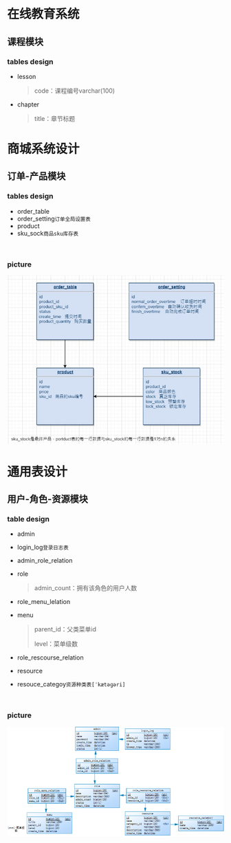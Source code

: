 # 在线教育系统

## 课程模块

### tables design

- lesson

  > code：课程编号varchar(100)

- chapter

  > title：章节标题













# 商城系统设计



## 订单-产品模块

### tables design

- order_table
- order_setting`订单全局设置表`
- product
- sku_sock`商品sku库存表`

<br/>

### picture

 ![order_task](./images/order_task.jpg)





















# 通用表设计



## 用户-角色-资源模块

### table design

- admin

- login_log`登录日志表`

- admin_role_relation

- role

  > admin_count：拥有该角色的用户人数

- role_menu_lelation

- menu

  > parent_id：父类菜单id
  >
  > level：菜单级数

- role_rescourse_relation

- resource

- resouce_categoy`资源种类表[ˈkætəɡəri]`

<br/>

### picture

 ![order_task](./images/login_authorization.png)



